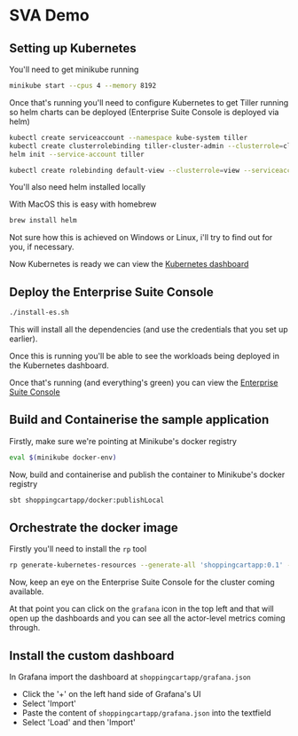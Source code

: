 
# SVA Demo

## Setting up Kubernetes

You'll need to get minikube running

```bash
minikube start --cpus 4 --memory 8192
```

Once that's running you'll need to configure Kubernetes to get Tiller running so helm charts can be deployed (Enterprise Suite Console is deployed via helm)

```bash
kubectl create serviceaccount --namespace kube-system tiller
kubectl create clusterrolebinding tiller-cluster-admin --clusterrole=cluster-admin --serviceaccount=kube-system:tiller
helm init --service-account tiller

kubectl create rolebinding default-view --clusterrole=view --serviceaccount=default:default --namespace=default
```

You'll also need helm installed locally

With MacOS this is easy with homebrew

```bash
brew install helm
```

Not sure how this is achieved on Windows or Linux, i'll try to find out for you, if necessary.

Now Kubernetes is ready we can view the [Kubernetes dashboard](http://192.168.99.100:30000/#!/overview?namespace=_all)

## Deploy the Enterprise Suite Console

```bash
./install-es.sh
```

This will install all the dependencies (and use the credentials that you set up earlier).

Once this is running you'll be able to see the workloads being deployed in the Kubernetes dashboard.

Once that's running (and everything's green) you can view the [Enterprise Suite Console](http://192.168.99.100:30080/)

## Build and Containerise the sample application

Firstly, make sure we're pointing at Minikube's docker registry

```bash
eval $(minikube docker-env)
```

Now, build and containerise and publish the container to Minikube's docker registry

```bash
sbt shoppingcartapp/docker:publishLocal
```

## Orchestrate the docker image

Firstly you'll need to install the `rp` tool

```bash
rp generate-kubernetes-resources --generate-all 'shoppingcartapp:0.1' --pod-controller-replicas 3 | kubectl apply -f -
```

Now, keep an eye on the Enterprise Suite Console for the cluster coming available.

At that point you can click on the `grafana` icon in the top left and that will open up the dashboards and you can see all the actor-level metrics coming through.

## Install the custom dashboard

In Grafana import the dashboard at `shoppingcartapp/grafana.json`

* Click the '+' on the left hand side of Grafana's UI
* Select 'Import'
* Paste the content of `shoppingcartapp/grafana.json` into the textfield
* Select 'Load' and then 'Import'